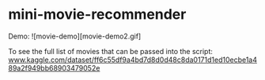 # mini-movie-recommender

Demo:
![movie-demo][movie-demo2.gif]

To see the full list of movies that can be passed into the script:
www.kaggle.com/dataset/ff6c55df9a4bd7d8d0d48c8da0171d1ed10ecbe1a489a2f949bb68903479052e


